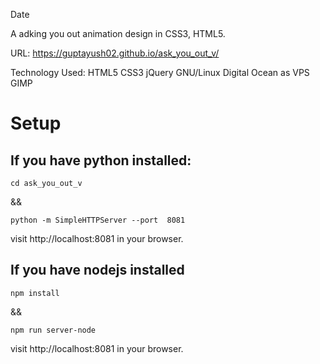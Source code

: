 Date

A adking you out animation design in CSS3, HTML5.

URL: https://guptayush02.github.io/ask_you_out_v/

Technology Used: HTML5 CSS3 jQuery  GNU/Linux Digital Ocean as VPS GIMP

# Setup

## If you have python installed:
```
cd ask_you_out_v
```

&& 

```
python -m SimpleHTTPServer --port  8081
```

visit http://localhost:8081 in your browser.

## If you have nodejs installed
```
npm install
```
&&

```
npm run server-node
```
visit http://localhost:8081 in your browser.

